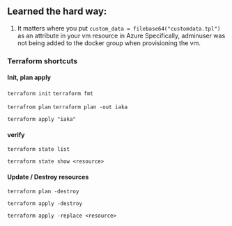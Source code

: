 ## Learned the hard way:
1. It matters where you put  `custom_data = filebase64("customdata.tpl")` as an attribute in your vm resource in Azure
Specifically, adminuser was not being added to the docker group when provisioning the vm.

### Terraform shortcuts

#### Init, plan apply
`terraform init` `terraform fmt`

`terrafrom plan` `terraform plan -out iaka`

`terraform apply "iaka"`

#### verify
`terraform state list`

`terraform state show <resource>`

#### Update / Destroy resources
`terraform plan -destroy`

`terraform apply -destroy`

`terraform apply -replace <resource>`
